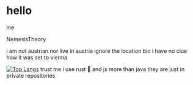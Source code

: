 # hello

me

NemesisTheory

i am not austrian nor live in austria ignore the location bio i have no clue how it was set to vienna

[![Top Langs](https://github-readme-stats.vercel.app/api/top-langs/?username=NemesisTheory&layout=compact)](https://github.com/anuraghazra/github-readme-stats)
trust me i use rust 🚀 and js more than java they are just in private repositories
